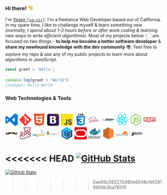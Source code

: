 ### Hi there! <img src="./media/wave.webp" width="18" alt="">

I'm [Yeasir `[ya·sir]`](https://www.yeasirhugais.com). I'm a freelance Web Developer based out of California. In my spare time, I like to challenge myself & learn something new _(normally, I spend about 1-3 hours before or after work coding & learning new ways to write efficient algorithms)_. Most of my projects below 👇🏻 are focused on two things -  **to help me become a better software developer** & **share my newfound knowledge with the dev community** 📚. Feel free to explore my repo & use any of my public projects to learn more about _algorithms in JavaScript_.

```javascript
const greet = 'Hello';

console.log(greet + "World")
//output: Hello World
```

### Web Technologies & Tools
#

<p float="left">
    <img width="40" src="./media/vscode.png" alt="vs code">
    <img width="40" src="./media/git.png" alt="git technology">
    <img width="40" src="./media/html5.png" alt="html 5">
    <img width="40" src="./media/bootstrap.png" alt="bootstrap">
    <img width="40" src="./media/javascript.png" alt="javascript">
    <img width="40" src="./media/css3.png" alt="css 3">
    <img width="40" src="./media/sass.png" alt="sass">
    <img width="40" src="./media/jquery.png" alt="jquery">
    <img width="40" src="./media/react.png" alt="react">
    <img width="40" src="./media/nodejs.png" alt="node js">
    <img width="40" src="./media/npm.png" alt="node package manager">
    <img width="40" src="./media/handlebars.png" alt="handlebars js">
    <img width="40" src="./media/jest.png" alt="jest">
    <img width="40" src="./media/mysql.png" alt="mysql">
    <img width="40" src="./media/mongodb.png" alt="mongo db">
    <img width="40" src="./media/sequelize.png" alt="sequelize orm">
    <img width="40" src="./media/oracle.png" alt="oracle cloud">
    <img width="40" src="./media/docker.png" alt="docker">
    <img width="40" src="./media/ec2.png" alt="aws ec2">
    <img width="40" src="./media/cloudflare.png" alt="cloudflare">
    <img width="40" src="./media/bash.png" alt="bash">
</p>

<<<<<<< HEAD
[![GitHub Stats](https://github-readme-stats.vercel.app/api?username=yeasir01&theme=dark)](https://github.com/yeasir01)
=======
[![GitHub Stats](https://github-readme-stats.vercel.app/api?username=yeasir01&theme=dark)](https://github.com/yeasir01)
>>>>>>> 0ae69c59227b980e6048cfef2919650b3ba76515

